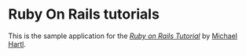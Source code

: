 Ruby On Rails tutorials
=======================

This is the sample application for
the [*Ruby on Rails Tutorial*](http://railstutorial.org/)
by [Michael Hartl](http://michaelhartl.com/).
